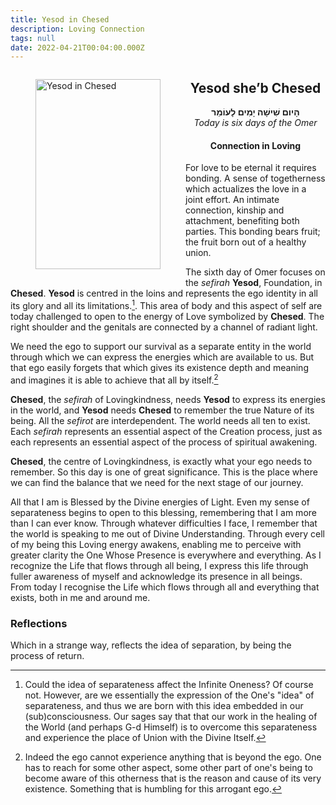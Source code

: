 ```yaml
---
title: Yesod in Chesed
description: Loving Connection
tags: null
date: 2022-04-21T00:04:00.000Z
---
```

<a href="https://www.chabad.org/holidays/sefirah/omer-count_cdo/jewish/Count-the-Omer.htm">
<i class="fa fa-file" aria-hidden="true"></i></a>

<figure style='float: left'>
 <a href='/posts/img/freedom/week1/1.6-Yesod_in_Chesed.png' target="blank">
   <img src='/posts/img/freedom/week1/1.6-Yesod_in_Chesed_s.png' alt='Yesod in Chesed' width='200' height='304' />
 </a>
</figure>

<div style="text-align:center">
<h2>Yesod she’b Chesed</h2>
<p>
<span dir="rtl"><b>הָיום שִׁישָׁה יָמִים לָעוֹמֵר</b></span>
<br />
<i>Today is six days of the Omer</i>

<h4>Connection in Loving</h4>
</div>

<div class="abstract">

For love to be eternal it requires bonding. A sense of togetherness which actualizes the love in a joint effort. An intimate connection, kinship and attachment, benefiting both parties. This bonding bears fruit; the fruit born out of a healthy union.

</div>

The sixth day of Omer focuses on the _sefirah_ **Yesod**, Foundation, in **Chesed**. **Yesod** is centred in the loins and represents the ego identity in all its glory and all its limitations.[^1]. This area of body and this aspect of self are today challenged to open to the energy of Love symbolized by **Chesed**. The right shoulder and the genitals are connected by a channel of radiant light.

We need the ego to support our survival as a separate entity in the world through which we can express the energies which are available to us. But that ego easily forgets that which gives its existence depth and meaning and imagines it is able to achieve that all by itself.[^2]

**Chesed**, the _sefirah_ of Lovingkindness, needs **Yesod** to express its energies in the world, and **Yesod** needs **Chesed** to remember the true Nature of its being. All the _sefirot_ are interdependent. The world needs all ten to exist. Each _sefirah_ represents an essential aspect of the Creation process, just as each represents an essential aspect of the process of spiritual awakening.

**Chesed**, the centre of Lovingkindness, is exactly what your ego needs to remember. So this day is one of great significance. This is the place where we can find the balance that we need for the next stage of our journey.

<div class="abstract">

All that I am is Blessed by the Divine energies of Light. Even my sense of separateness begins to open to this blessing, remembering that I am more than I can ever know. Through whatever difficulties I face, I remember that the world is speaking to me out of Divine Understanding. Through every cell of my being this Loving energy awakens, enabling me to perceive with greater clarity the One Whose Presence is everywhere and everything. As I recognize the Life that flows through all being, I express this life through fuller awareness of myself and acknowledge its presence in all beings. From today I recognise the Life which flows through all and everything that exists, both in me and around me.
</div>

<h3>Reflections</h3>

[^1]: Could the idea of separateness affect the Infinite Oneness? Of course not. However, are we essentially the expression of the One's "idea" of separateness, and thus we are born with this idea embedded in our (sub)consciousness. Our sages say that that our work in the healing of the World (and perhaps G-d Himself) is to overcome this separateness and experience the place of Union with the Divine Itself.

Which in a strange way, reflects the idea of separation, by being the process of return.

[^2]: Indeed the ego cannot experience anything that is beyond the ego. One has to reach for some other aspect, some other part of one's being to become aware of this otherness that is the reason and cause of its very existence. Something that is humbling for this arrogant ego.
